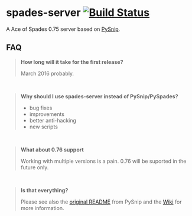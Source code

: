 # spades-server [![Build Status](https://travis-ci.org/feikname/spades-server.svg?branch=master)](https://travis-ci.org/feikname/spades-server)
A Ace of Spades 0.75 server based on [PySnip](https://github.com/NateShoffner/PySnip).

## FAQ
> **How long will it take for the first release?**
>
> March 2016 probably. 

<br>

> **Why should I use spades-server instead of PySnip/PySpades?**
> 
> * bug fixes
> * improvements
> * better anti-hacking
> * new scripts

<br>

> **What about 0.76 support**
>
> Working with multiple versions is a pain. 0.76 will be suported in the
> future only.

<br>

> **Is that everything?**
>
> Please see also the [original README](OLD_README.md) from PySnip and
> the [Wiki](https://github.com/feikname/spades-server/wiki) for more information.
